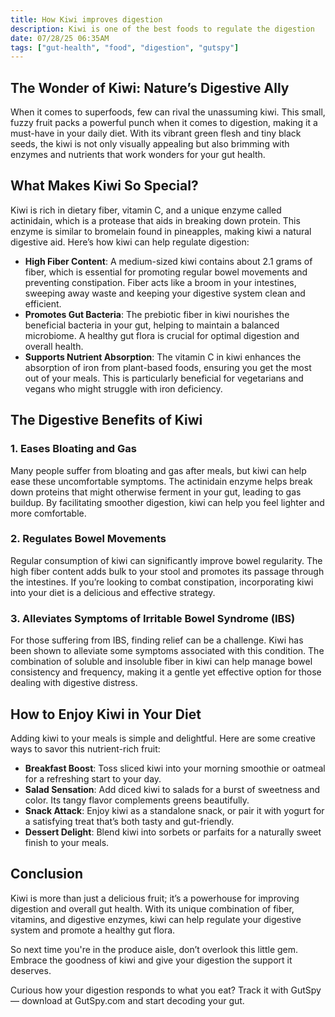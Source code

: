 ```yaml
---
title: How Kiwi improves digestion
description: Kiwi is one of the best foods to regulate the digestion
date: 07/28/25 06:35AM
tags: ["gut-health", "food", "digestion", "gutspy"]
---
```


## The Wonder of Kiwi: Nature’s Digestive Ally

When it comes to superfoods, few can rival the unassuming kiwi. This small, fuzzy fruit packs a powerful punch when it comes to digestion, making it a must-have in your daily diet. With its vibrant green flesh and tiny black seeds, the kiwi is not only visually appealing but also brimming with enzymes and nutrients that work wonders for your gut health.

## What Makes Kiwi So Special?

Kiwi is rich in dietary fiber, vitamin C, and a unique enzyme called actinidain, which is a protease that aids in breaking down protein. This enzyme is similar to bromelain found in pineapples, making kiwi a natural digestive aid. Here’s how kiwi can help regulate digestion:

* **High Fiber Content**: A medium-sized kiwi contains about 2.1 grams of fiber, which is essential for promoting regular bowel movements and preventing constipation. Fiber acts like a broom in your intestines, sweeping away waste and keeping your digestive system clean and efficient.
* **Promotes Gut Bacteria**: The prebiotic fiber in kiwi nourishes the beneficial bacteria in your gut, helping to maintain a balanced microbiome. A healthy gut flora is crucial for optimal digestion and overall health.
* **Supports Nutrient Absorption**: The vitamin C in kiwi enhances the absorption of iron from plant-based foods, ensuring you get the most out of your meals. This is particularly beneficial for vegetarians and vegans who might struggle with iron deficiency.

## The Digestive Benefits of Kiwi

### 1. Eases Bloating and Gas

Many people suffer from bloating and gas after meals, but kiwi can help ease these uncomfortable symptoms. The actinidain enzyme helps break down proteins that might otherwise ferment in your gut, leading to gas buildup. By facilitating smoother digestion, kiwi can help you feel lighter and more comfortable.

### 2. Regulates Bowel Movements

Regular consumption of kiwi can significantly improve bowel regularity. The high fiber content adds bulk to your stool and promotes its passage through the intestines. If you’re looking to combat constipation, incorporating kiwi into your diet is a delicious and effective strategy.

### 3. Alleviates Symptoms of Irritable Bowel Syndrome (IBS)

For those suffering from IBS, finding relief can be a challenge. Kiwi has been shown to alleviate some symptoms associated with this condition. The combination of soluble and insoluble fiber in kiwi can help manage bowel consistency and frequency, making it a gentle yet effective option for those dealing with digestive distress.

## How to Enjoy Kiwi in Your Diet

Adding kiwi to your meals is simple and delightful. Here are some creative ways to savor this nutrient-rich fruit:

* **Breakfast Boost**: Toss sliced kiwi into your morning smoothie or oatmeal for a refreshing start to your day.
* **Salad Sensation**: Add diced kiwi to salads for a burst of sweetness and color. Its tangy flavor complements greens beautifully.
* **Snack Attack**: Enjoy kiwi as a standalone snack, or pair it with yogurt for a satisfying treat that’s both tasty and gut-friendly.
* **Dessert Delight**: Blend kiwi into sorbets or parfaits for a naturally sweet finish to your meals.

## Conclusion

Kiwi is more than just a delicious fruit; it’s a powerhouse for improving digestion and overall gut health. With its unique combination of fiber, vitamins, and digestive enzymes, kiwi can help regulate your digestive system and promote a healthy gut flora. 

So next time you're in the produce aisle, don’t overlook this little gem. Embrace the goodness of kiwi and give your digestion the support it deserves.

Curious how your digestion responds to what you eat? Track it with GutSpy — download at GutSpy.com and start decoding your gut.